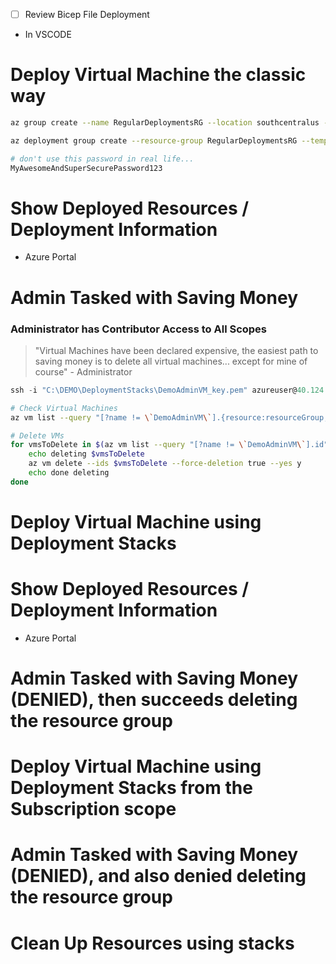- [ ] Review Bicep File Deployment
- In VSCODE

# Deploy Virtual Machine the classic way
```bash
az group create --name RegularDeploymentsRG --location southcentralus --output none
```
```bash
az deployment group create --resource-group RegularDeploymentsRG --template-file C:/DEMO/DeploymentStacks/main.bicep --parameters "{ \"adminUsername\": { \"value\": \"azureuser\" },\"vmName\": { \"value\": \"ProdRegDep\" }  }" --output none
```

```bash
# don't use this password in real life...
MyAwesomeAndSuperSecurePassword123
```

# Show Deployed Resources / Deployment Information
 - Azure Portal

# Admin Tasked with Saving Money
### Administrator has Contributor Access to All Scopes

> "Virtual Machines have been declared expensive, the easiest path to saving money is to delete all virtual machines... except for mine of course" - Administrator

```powershell
ssh -i "C:\DEMO\DeploymentStacks\DemoAdminVM_key.pem" azureuser@40.124.173.157
```

```bash
# Check Virtual Machines
az vm list --query "[?name != \`DemoAdminVM\`].{resource:resourceGroup, name:name, ids:id}" --output table

# Delete VMs
for vmsToDelete in $(az vm list --query "[?name != \`DemoAdminVM\`].id" -o tsv); do
    echo deleting $vmsToDelete
    az vm delete --ids $vmsToDelete --force-deletion true --yes y
    echo done deleting
done
```

# Deploy Virtual Machine using Deployment Stacks

# Show Deployed Resources / Deployment Information
 - Azure Portal

# Admin Tasked with Saving Money (DENIED), then succeeds deleting the resource group

# Deploy Virtual Machine using Deployment Stacks from the Subscription scope

# Admin Tasked with Saving Money (DENIED), and also denied deleting the resource group

# Clean Up Resources using stacks